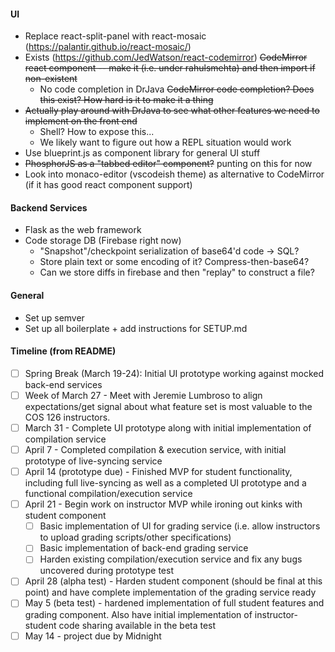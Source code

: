 #### UI
* Replace react-split-panel with react-mosaic (https://palantir.github.io/react-mosaic/)
* Exists (https://github.com/JedWatson/react-codemirror) ~~CodeMirror react component -- make it (i.e. under rahulsmehta) and then import if non-existent~~
    * No code completion in DrJava ~~CodeMirror code completion? Does this exist? How hard is it to make it a thing~~
* ~~Actually play around with DrJava to see what other features we need to implement on the front end~~
    * Shell? How to expose this...
    * We likely want to figure out how a REPL situation would work
* Use blueprint.js as component library for general UI stuff
* ~~PhosphorJS as a "tabbed editor" component?~~ punting on this for now
* Look into monaco-editor (vscodeish theme) as alternative to CodeMirror (if it has good react component support)

#### Backend Services
* Flask as the web framework
* Code storage DB (Firebase right now) 
    * "Snapshot"/checkpoint serialization of base64'd code -> SQL?
    * Store plain text or some encoding of it? Compress-then-base64?
    * Can we store diffs in firebase and then "replay" to construct a file?

#### General
* Set up semver
* Set up all boilerplate + add instructions for SETUP.md



#### Timeline (from README)
- [ ] Spring Break (March 19-24): Initial UI prototype working against mocked back-end services
- [ ] Week of March 27 - Meet with Jeremie Lumbroso to align expectations/get signal about what feature set is most valuable to the COS 126 instructors.
- [ ] March 31 - Complete UI prototype along with initial implementation of compilation service
- [ ] April 7 - Completed compilation & execution service, with initial prototype of live-syncing service
- [ ] April 14 (prototype due) - Finished MVP for student functionality, including full live-syncing as well as a completed UI prototype and a functional compilation/execution service
- [ ] April 21 - Begin work on instructor MVP while ironing out kinks with student component
	- [ ] Basic implementation of UI for grading service (i.e. allow instructors to upload grading scripts/other specifications)
	- [ ] Basic implementation of back-end grading service
	- [ ] Harden existing compilation/execution service and fix any bugs uncovered during prototype test
- [ ] April 28 (alpha test) - Harden student component (should be final at this point) and have complete implementation of the grading service ready 
- [ ] May 5 (beta test) - hardened implementation of full student features and grading component. Also have initial implementation of instructor-student code sharing available in the beta test
- [ ] May 14 - project due by Midnight 
